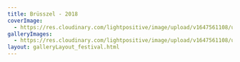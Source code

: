 ```yaml
---
title: Brüsszel - 2018
coverImage:
  - https://res.cloudinary.com/lightpositive/image/upload/v1647561108/uploads/Br%C3%BCsszel%20-%202018/br.jpg
galleryImages: 
  - https://res.cloudinary.com/lightpositive/image/upload/v1647561108/uploads/Br%C3%BCsszel%20-%202018/br.jpg
layout: galleryLayout_festival.html
---
```

